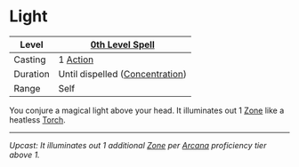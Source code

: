 # Light

| Level    | [0th Level Spell](0th%20Level%20Spells.md)                            |
| -------- | --------------------------------------------------------------------- |
| Casting  | 1 [Action](../../../../Game%20Procedures/Core%20Procedures/Action.md) |
| Duration | Until dispelled ([Concentration](../../Concentration.md))             |
| Range    | Self                                                                  |

You conjure a magical light above your head. It illuminates out 1 [Zone](../../../../Game%20Procedures/Core%20Procedures/Zone.md) like a heatless [Torch](../../../../Items%20and%20Gear/Gear/10%20Coins/Torch%20Kit.md#Torch).

---
*Upcast: It illuminates out 1 additional [Zone](../../../../Game%20Procedures/Core%20Procedures/Zone.md) per [Arcana](../../../../Player%20Characters/Skills/Arcana.md) proficiency tier above 1.*
